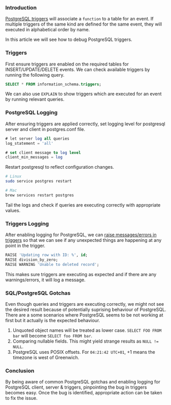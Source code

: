 <!--
.. title: A Short Guide To Debugging PostgreSQL Triggers
.. slug: how-to-debug-postgres-triggers
.. date: 2019-04-30 21:21:21 UTC+05:30
.. tags: database, postgresql, debug
.. category:
.. link:
.. description: How to debug and fix issues with postgresql triggers?
.. type: text
-->


### Introduction

[PostgreSQL triggers][psql-triggers] will associate a `function` to a table for an event. If multiple triggers of the same kind are defined for the same event, they will executed in alphabetical order by name.

In this article we will see how to debug PostgreSQL triggers.


### Triggers

First ensure triggers are enabled on the required tables for INSERT/UPDATE/DELETE events. We can check available triggers by running the following query.

```sql
SELECT * FROM information_schema.triggers;
```

We can also use `EXPLAIN` to show triggers which are executed for an event by running relevant queries.



### PostgreSQL Logging

After ensuring triggers are applied correctly, set logging level for postgresql server and client in postgres.conf file.

```sql
# let server log all queries
log_statement = 'all'

# set client message to log level
client_min_messages = log
```

Restart postgresql to reflect configuration changes.

```sh
# Linux
sudo service postgres restart

# Mac
brew services restart postgres
```

Tail the logs and check if queries are executing correctly with appropriate values.



### Triggers Logging

After enabling logging for PostgreSQL, we can [raise messages/errors in triggers][lmit] so that we can see if any unexpected things are happening at any point in the trigger.

```sql
RAISE 'Updating row with ID: %', id;
RAISE division_by_zero;
RAISE WARNING 'Unable to deleted record';
```

This makes sure triggers are executing as expected and if there are any warnings/errors, it will log a message.


### SQL/PostgreSQL Gotchas

Even though queries and triggers are executing correctly, we might not see the desired result because of potentially suprising behaviour of PostgreSQL. There are a some scenarios where PostgreSQL seems to be not working at first but it actually is the expected behaviour.

1. Unquoted object names will be treated as lower case. `SELECT FOO FROM bar` will become `SELECT foo FROM bar`.
2. Comparing nullable fields. This might yield strange results as `NULL != NULL`.
3. PostgreSQL uses POSIX offsets. For `04:21:42 UTC+01`, +1  means the timezone is west of Greenwich.


### Conclusion

By being aware of common PostgreSQL gotchas and enabling logging for PostgreSQL client, server & triggers, pinpointing the bug in triggers becomes easy. Once the bug is identified, appropriate action can be taken to fix the issue.




<!-- links -->

[Psql-triggers]:  https://www.postgresql.org/docs/9.1/sql-createtrigger.html
[lmit]: https://www.postgresql.org/docs/9.0/plpgsql-errors-and-messages.html

